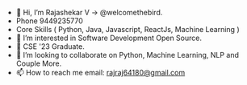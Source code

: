 - 👋 Hi, I’m Rajashekar V -> @welcomethebird.
- Phone 9449235770
- Core Skills ( Python, Java, Javascript, ReactJs, Machine Learning )
- 👀 I’m interested in Software Development Open Source.
- 🌱 CSE '23 Graduate.
- 💞️ I’m looking to collaborate on Python, Machine Learning, NLP and Couple More. 
- 📫 How to reach me email: rajraj64180@gmail.com

<!---
welcomethebird/welcomethebird is a ✨ special ✨ repository because its `README.md` (this file) appears on your GitHub profile.
You can click the Preview link to take a look at your changes.
--->
